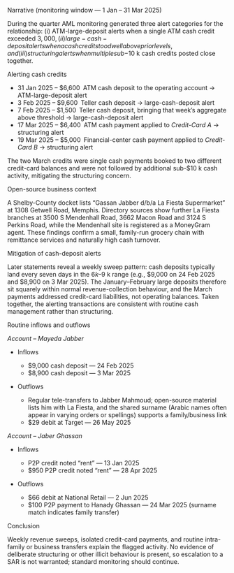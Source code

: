 Narrative (monitoring window — 1 Jan – 31 Mar 2025)

During the quarter AML monitoring generated three alert categories for the relationship: (i) ATM-large-deposit alerts when a single ATM cash credit exceeded $3,000, (ii) large-cash-deposit alerts when a cash credit stood well above prior levels, and (iii) structuring alerts when multiple sub-$10 k cash credits posted close together.



Alerting cash credits

* 31 Jan 2025 – $6,600 ATM cash deposit to the operating account → ATM-large-deposit alert
* 3 Feb 2025 – $9,600 Teller cash deposit → large-cash-deposit alert
* 7 Feb 2025 – $1,500 Teller cash deposit, bringing that week’s aggregate above threshold → large-cash-deposit alert
* 17 Mar 2025 – $6,400 ATM cash payment applied to *Credit-Card A* → structuring alert
* 19 Mar 2025 – $5,000 Financial-center cash payment applied to *Credit-Card B* → structuring alert

The two March credits were single cash payments booked to two different credit-card balances and were not followed by additional sub-$10 k cash activity, mitigating the structuring concern.



Open-source business context

A Shelby-County docket lists “Gassan Jabber d/b/a La Fiesta Supermarket” at 1308 Getwell Road, Memphis.  Directory sources show further La Fiesta branches at 3500 S Mendenhall Road, 3662 Macon Road and 3124 S Perkins Road, while the Mendenhall site is registered as a MoneyGram agent.  These findings confirm a small, family-run grocery chain with remittance services and naturally high cash turnover.



Mitigation of cash-deposit alerts

Later statements reveal a weekly sweep pattern: cash deposits typically land every seven days in the $6 k–$9 k range (e.g., $9,000 on 24 Feb 2025 and $8,900 on 3 Mar 2025).  The January–February large deposits therefore sit squarely within normal revenue-collection behaviour, and the March payments addressed credit-card liabilities, not operating balances.  Taken together, the alerting transactions are consistent with routine cash management rather than structuring.



Routine inflows and outflows

*Account – Mayeda Jabber*

* Inflows

  * $9,000 cash deposit — 24 Feb 2025
  * $8,900 cash deposit — 3 Mar 2025
* Outflows

  * Regular tele-transfers to Jabber Mahmoud; open-source material lists him with La Fiesta, and the shared surname (Arabic names often appear in varying orders or spellings) supports a family/business link
  * $29 debit at Target — 26 May 2025

*Account – Jaber Ghassan*

* Inflows

  * P2P credit noted “rent” — 13 Jan 2025
  * $950 P2P credit noted “rent” — 28 Apr 2025
* Outflows

  * $66 debit at National Retail — 2 Jun 2025
  * $100 P2P payment to Hanady Ghassan — 24 Mar 2025 (surname match indicates family transfer)



Conclusion

Weekly revenue sweeps, isolated credit-card payments, and routine intra-family or business transfers explain the flagged activity.  No evidence of deliberate structuring or other illicit behaviour is present, so escalation to a SAR is not warranted; standard monitoring should continue.
